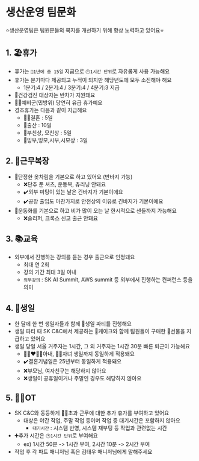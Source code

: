 # 생산운영 팀문화
⭐️생산운영팀은 팀원분들의 복지를 개선하기 위해 항상 노력하고 있어요⭐️
## 1. 🏖️휴가
* 휴가는 `📅1년에 총 15일` 지급으로 `🕐1시간 단위`로 자유롭게 사용 가능해요
* 휴가는 분기마다 제공되고 누적이 되지만 해당년도에 모두 소진해야 해요
  * 1분기:4 / 2분기:4 / 3분기:4 / 4분기:3 지급
* 🏥건강검진 대상자는 반차가 지원돼요
* 💂‍♂️예비군(민방위) 당연히 유급 휴가예요
* 경조휴가는 다음과 같이 지급해요
  * 🤵👰결혼 : 5일
  * 🤱출산 : 10일
  * 🙇부친상, 모친상 : 5일
  * 🙇빙부,빙모,시부,시모상 : 3일
## 2. 👔근무복장
* 👕단정한 옷차림을 기본으로 하고 있어요 (반바지 가능)
  * ❌단추 푼 셔츠, 운동복, 츄리닝 안돼요
  * ✔️외부 미팅이 있는 날은 긴바지가 기본이에요
  * ✔️공장 출입도 마찬가지로 안전상의 이유로 긴바지가 기본이에요
* 👟운동화를 기본으로 하고 비가 많이 오는 날 한시적으로 샌들까지 가능해요
  * ❌슬리퍼, 크록스 신고 출근 안돼요
## 3. 📚교육
* 외부에서 진행하는 강의를 듣는 경우 출근으로 인정돼요
  * 최대 연 2회
  * 강의 기간 최대 3일 이내
  * `외부강의` : SK AI Summit, AWS summit 등 외부에서 진행하는 컨퍼런스 등을 의미
## 4. 🥳생일
* 한 달에 한 번 생일자들과 함께 🎉생일 파티를 진행해요
* 생일 파티 때 SK C&C에서 제공하는 🎂케이크와 함께 팀원들이 구매한 🎁선물을 지급하고 있어요
* 생일 당일 서울 거주자는 1시간, 그 외 거주자는 1시간 30분 빠른 퇴근이 가능해요
  * 👩🏻‍❤‍👨🏻아내, 👪🏻자녀 생일까지 동일하게 적용돼요
  * ✔️결혼기념일은 25년부터 동일하게 적용돼요
  * ❌부모님, 여자친구는 해당하지 않아요
  * ❌생일이 공휴일이거나 주말인 경우도 해당하지 않아요
## 5. 👨‍💻OT
* SK C&C와 동등하게 👨‍💻초과 근무에 대한 추가 휴가를 부여하고 있어요
  * 대상은 야간 작업, 주말 작업 등이며 작업 중 대기시간은 포함하지 않아요
    * `대기시간` : 시스템 반영, 시스템 재부팅 등 작업과 관련없는 시간
* ➕추가 시간은 `🕐1시간 단위`로 부여해요
  * ex) 1시간 50분 -> 1시간 부여, 2시간 10분 -> 2시간 부여
* 작업 후 각 파트 매니저님 혹은 김태우 매니저님에게 말해주세요
